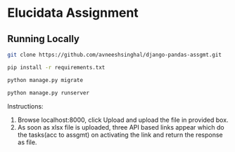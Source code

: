 # Elucidata Assignment


## Running Locally

```bash
git clone https://github.com/avneeshsinghal/django-pandas-assgmt.git
```

```bash
pip install -r requirements.txt
```

```bash
python manage.py migrate
```

```bash
python manage.py runserver
```

Instructions:
1. Browse localhost:8000, click Upload and upload the file in provided box.
2. As soon as xlsx file is uploaded, three API based links appear which do the tasks(acc to assgmt) on activating the link and return the response as file.
